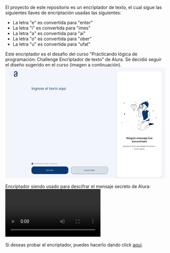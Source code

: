 El proyecto de este repositorio es un encriptador de texto, el cual sigue las siguientes llaves de encriptación usadas las siguientes:
- La letra "e" es convertida para "enter"
- La letra "i" es convertida para "imes"
- La letra "a" es convertida para "ai"
- La letra "o" es convertida para "ober"
- La letra "u" es convertida para "ufat"

Este encriptador es el desafío del curso "Prácticando lógica de programación: Challenge Encriptador de texto" de Alura.
Se decidió seguir el diseño sugerido en el curso (imagen a continuación).
![Diseño figma sugerido por Alura](Imagenes/modelo-alura.webp)

Encriptador siendo usado para descifrar el mensaje secreto de Alura:
![Encriptador descifrando mensaje secreto](/Imagenes/encriptador-video.mp4)

Si deseas probar el encriptador, puedes hacerlo dando click [aquí](https://encriptador-mauve.vercel.app/).